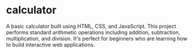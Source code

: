 # calculator
A basic calculator built using HTML, CSS, and JavaScript. This project performs standard arithmetic operations including addition, subtraction, multiplication, and division. It's perfect for beginners who are learning how to build interactive web applications.
